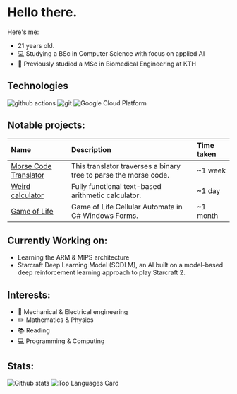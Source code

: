 # Hello there.
Here's me:
- 21 years old.
- 💻 Studying a BSc in Computer Science with focus on applied AI<br>
- 🧬 Previously studied a MSc in Biomedical Engineering at KTH<br>

## Technologies
<p>
  <img alt="github actions" src="https://img.shields.io/badge/-Github_Actions-2088FF?style=flat-square&logo=github-actions&logoColor=white" />
  <img alt="git" src="https://img.shields.io/badge/-Git-F05032?style=flat-square&logo=git&logoColor=white" />
  <img alt="Google Cloud Platform" src="https://img.shields.io/badge/-Google_Cloud_Platform-1a73e8?style=flat-square&logo=google-cloud&logoColor=white" />
</p>

## Notable projects: <br>
| Name | Description | Time taken |
| :--- | :--- | :--- |
| [Morse Code Translator](https://github.com/BolvarsDad/morse-translator-C) | This translator traverses a binary tree to parse the morse code. | ~1 week |
| [Weird calculator](https://github.com/BolvarsDad/WeirdCalculator) | Fully functional text-based arithmetic calculator. | ~1 day |
| [Game of Life](https://github.com/BolvarsDad/Game-of-Life) | Game of Life Cellular Automata in C# Windows Forms. | ~1 month |


## Currently Working on: <br>
- Learning the ARM & MIPS architecture <br>
- Starcraft Deep Learning Model (SCDLM), an AI built on a model-based deep reinforcement learning approach to play Starcraft 2.

## Interests: <br>
- 🦾 Mechanical & Electrical engineering <br>
- ✏️ Mathematics & Physics <br>
- 📚 Reading <br>
- 💻 Programming & Computing

## Stats:

![Github stats](https://github-readme-stats.vercel.app/api?username=BolvarsDad&theme=nord&show_icons=true&count_private=true)
![Top Languages Card](https://github-readme-stats.vercel.app/api/top-langs/?username=BolvarsDad&layout=compact&theme=nord)

